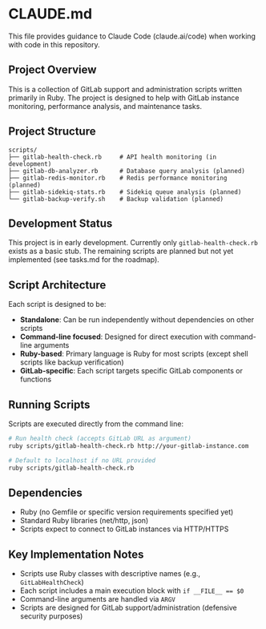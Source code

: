 # CLAUDE.md

This file provides guidance to Claude Code (claude.ai/code) when working with code in this repository.

## Project Overview

This is a collection of GitLab support and administration scripts written primarily in Ruby. The project is designed to help with GitLab instance monitoring, performance analysis, and maintenance tasks.

## Project Structure

```
scripts/
├── gitlab-health-check.rb     # API health monitoring (in development)
├── gitlab-db-analyzer.rb      # Database query analysis (planned)
├── gitlab-redis-monitor.rb    # Redis performance monitoring (planned)
├── gitlab-sidekiq-stats.rb    # Sidekiq queue analysis (planned)
└── gitlab-backup-verify.sh    # Backup validation (planned)
```

## Development Status

This project is in early development. Currently only `gitlab-health-check.rb` exists as a basic stub. The remaining scripts are planned but not yet implemented (see tasks.md for the roadmap).

## Script Architecture

Each script is designed to be:
- **Standalone**: Can be run independently without dependencies on other scripts
- **Command-line focused**: Designed for direct execution with command-line arguments
- **Ruby-based**: Primary language is Ruby for most scripts (except shell scripts like backup verification)
- **GitLab-specific**: Each script targets specific GitLab components or functions

## Running Scripts

Scripts are executed directly from the command line:

```bash
# Run health check (accepts GitLab URL as argument)
ruby scripts/gitlab-health-check.rb http://your-gitlab-instance.com

# Default to localhost if no URL provided
ruby scripts/gitlab-health-check.rb
```

## Dependencies

- Ruby (no Gemfile or specific version requirements specified yet)
- Standard Ruby libraries (net/http, json)
- Scripts expect to connect to GitLab instances via HTTP/HTTPS

## Key Implementation Notes

- Scripts use Ruby classes with descriptive names (e.g., `GitLabHealthCheck`)
- Each script includes a main execution block with `if __FILE__ == $0`
- Command-line arguments are handled via `ARGV`
- Scripts are designed for GitLab support/administration (defensive security purposes)